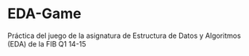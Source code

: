 # EDA-Game
Práctica del juego de la asignatura de Estructura de Datos y Algoritmos (EDA) de la FIB Q1 14-15
